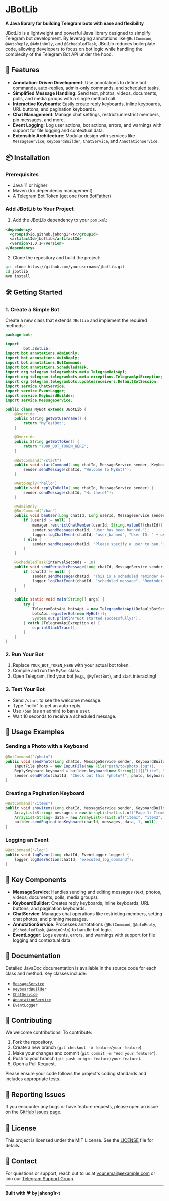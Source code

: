 # JBotLib

**A Java library for building Telegram bots with ease and flexibility**

JBotLib is a lightweight and powerful Java library designed to simplify Telegram bot development. By leveraging annotations like `@BotCommand`, `@AutoReply`, `@AdminOnly`, and `@ScheduledTask`, JBotLib reduces boilerplate code, allowing developers to focus on bot logic while handling the complexity of the Telegram Bot API under the hood.

## 🚀 Features

- **Annotation-Driven Development**: Use annotations to define bot commands, auto-replies, admin-only commands, and scheduled tasks.
- **Simplified Message Handling**: Send text, photos, videos, documents, polls, and media groups with a single method call.
- **Interactive Keyboards**: Easily create reply keyboards, inline keyboards, URL buttons, and pagination keyboards.
- **Chat Management**: Manage chat settings, restrict/unrestrict members, pin messages, and more.
- **Event Logging**: Log user actions, bot actions, errors, and warnings with support for file logging and contextual data.
- **Extensible Architecture**: Modular design with services like `MessageService`, `KeyboardBuilder`, `ChatService`, and `AnnotationService`.

## 📦 Installation

### Prerequisites
- Java 11 or higher
- Maven (for dependency management)
- A Telegram Bot Token (get one from [BotFather](https://t.me/BotFather))

### Add JBotLib to Your Project

1. Add the JBotLib dependency to your `pom.xml`:

```xml
<dependency>
  <groupId>io.github.jahong1r-t</groupId>
  <artifactId>jbotlib</artifactId>
  <version>1.0.1</version>
</dependency>
```

2. Clone the repository and build the project:

```bash
git clone https://github.com/yourusername/jbotlib.git
cd jbotlib
mvn install
```

## 🛠️ Getting Started

### 1. Create a Simple Bot

Create a new class that extends `JBotLib` and implement the required methods:

```java
package bot;

import 
        bot.JBotLib;
import bot.annotations.AdminOnly;
import bot.annotations.AutoReply;
import bot.annotations.BotCommand;
import bot.annotations.ScheduledTask;
import org.telegram.telegrambots.meta.TelegramBotsApi;
import org.telegram.telegrambots.meta.exceptions.TelegramApiException;
import org.telegram.telegrambots.updatesreceivers.DefaultBotSession;
import service.ChatService;
import service.EventLogger;
import service.KeyboardBuilder;
import service.MessageService;

public class MyBot extends JBotLib {
    @Override
    public String getBotUsername() {
        return "MyTestBot";
    }

    @Override
    public String getBotToken() {
        return "YOUR_BOT_TOKEN_HERE";
    }

    @BotCommand("/start")
    public void startCommand(Long chatId, MessageService sender, KeyboardBuilder builder) {
        sender.sendMessage(chatId, "Welcome to MyBot!");
    }

    @AutoReply("hello")
    public void replyToHello(Long chatId, MessageService sender) {
        sender.sendMessage(chatId, "Hi there!");
    }

    @AdminOnly
    @BotCommand("/ban")
    public void banUser(Long chatId, Long userId, MessageService sender, ChatService manager, EventLogger logger) {
        if (userId != null) {
            manager.restrictChatMember(userId, String.valueOf(chatId));
            sender.sendMessage(chatId, "User has been banned.");
            logger.logChatEvent(chatId, "user_banned", "User ID: " + userId);
        } else {
            sender.sendMessage(chatId, "Please specify a user to ban.");
        }
    }

    @ScheduledTask(intervalSeconds = 10)
    public void sendPeriodicMessage(Long chatId, MessageService sender, EventLogger logger) {
        if (chatId != null) {
            sender.sendMessage(chatId, "This is a scheduled reminder every 10 seconds!");
            logger.logChatEvent(chatId, "scheduled_message", "Reminder sent");
        }
    }

    public static void main(String[] args) {
        try {
            TelegramBotsApi botsApi = new TelegramBotsApi(DefaultBotSession.class);
            botsApi.registerBot(new MyBot());
            System.out.println("Bot started successfully!");
        } catch (TelegramApiException e) {
            e.printStackTrace();
        }
    }
}
```

### 2. Run Your Bot

1. Replace `YOUR_BOT_TOKEN_HERE` with your actual bot token.
2. Compile and run the `MyBot` class.
3. Open Telegram, find your bot (e.g., `@MyTestBot`), and start interacting!

### 3. Test Your Bot

- Send `/start` to see the welcome message.
- Type "hello" to get an auto-reply.
- Use `/ban` (as an admin) to ban a user.
- Wait 10 seconds to receive a scheduled message.

## 📖 Usage Examples

### Sending a Photo with a Keyboard

```java
@BotCommand("/photo")
public void sendPhoto(Long chatId, MessageService sender, KeyboardBuilder builder) {
    InputFile photo = new InputFile(new File("path/to/photo.jpg"));
    ReplyKeyboard keyboard = builder.keyboard(new String[][]{{"Like", "Share"}});
    sender.sendPhoto(chatId, "Check out this *photo*!", photo, keyboard);
}
```

### Creating a Pagination Keyboard

```java
@BotCommand("/items")
public void showItems(Long chatId, MessageService sender, KeyboardBuilder builder) {
    ArrayList<String> messages = new ArrayList<>(List.of("Page 1: Items 1-10", "Page 2: Items 11-20"));
    ArrayList<String> data = new ArrayList<>(List.of("item1", "item2", "item3", "item4", "item5", "item6", "item7", "item8", "item9", "item10", "item11"));
    builder.sendPaginationKeyboard(chatId, messages, data, 1, null);
}
```

### Logging an Event

```java
@BotCommand("/log")
public void logEvent(Long chatId, EventLogger logger) {
    logger.logUserAction(chatId, "executed_log_command");
}
```

## 🧩 Key Components

- **MessageService**: Handles sending and editing messages (text, photos, videos, documents, polls, media groups).
- **KeyboardBuilder**: Creates reply keyboards, inline keyboards, URL buttons, and pagination keyboards.
- **ChatService**: Manages chat operations like restricting members, setting chat photos, and pinning messages.
- **AnnotationService**: Processes annotations (`@BotCommand`, `@AutoReply`, `@ScheduledTask`, `@AdminOnly`) to handle bot logic.
- **EventLogger**: Logs events, errors, and warnings with support for file logging and contextual data.

## 📜 Documentation

Detailed JavaDoc documentation is available in the source code for each class and method. Key classes include:

- [`MessageService`](./src/main/java/service/MessageService.java)
- [`KeyboardBuilder`](./src/main/java/service/KeyboardBuilder.java)
- [`ChatService`](./src/main/java/service/ChatService.java)
- [`AnnotationService`](./src/main/java/service/AnnotationService.java)
- [`EventLogger`](./src/main/java/service/EventLogger.java)

## 🤝 Contributing

We welcome contributions! To contribute:

1. Fork the repository.
2. Create a new branch (`git checkout -b feature/your-feature`).
3. Make your changes and commit (`git commit -m "Add your feature"`).
4. Push to your branch (`git push origin feature/your-feature`).
5. Open a Pull Request.

Please ensure your code follows the project's coding standards and includes appropriate tests.

## 🐞 Reporting Issues

If you encounter any bugs or have feature requests, please open an issue on the [GitHub Issues page](https://github.com/yourusername/jbotlib/issues).

## 📄 License

This project is licensed under the MIT License. See the [LICENSE](./LICENSE) file for details.

## 📧 Contact

For questions or support, reach out to us at [your.email@example.com](mailto:your.email@example.com) or join our [Telegram Support Group](https://t.me/your_support_group).

---

**Built with ❤️ by jahong1r-t**
